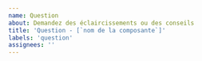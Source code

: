 ```yaml
---
name: Question
about: Demandez des éclaircissements ou des conseils
title: 'Question - [`nom de la composante`]'
labels: 'question'
assignees: ''
---
```

